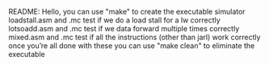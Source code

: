 README: Hello, you can use "make" to create the executable simulator loadstall.asm and .mc test if we do a load stall for a lw correctly lotsoadd.asm and .mc test if we data forward multiple times correctly mixed.asm and .mc test if all the instructions (other than jarl) work correctly once you’re all done with these you can use "make clean" to eliminate the executable
